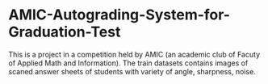 # AMIC-Autograding-System-for-Graduation-Test
This is a project in a competition held by AMIC (an academic club of Facuty of Applied Math and Information). The train datasets contains images of scaned answer sheets of students with variety of angle, sharpness, noise.
